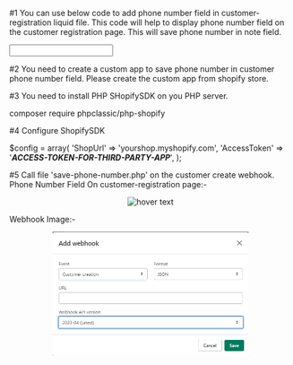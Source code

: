#1 You can use below code to add phone number field in customer-registration liquid file. This code will help to display phone number field on the customer registration page. This will save phone number in note field.

<input type="text" name="customer[note][phonenumber]">

#2 You need to create a custom app to save phone number in customer phone number field. Please create the custom app from shopify store. 

#3 You need to install PHP SHopifySDK on you PHP server.

composer require phpclassic/php-shopify

#4 Configure ShopifySDK

$config = array(
    'ShopUrl' => 'yourshop.myshopify.com',
    'AccessToken' => '***ACCESS-TOKEN-FOR-THIRD-PARTY-APP***',
);

#5 Call file 'save-phone-number.php' on the customer create webhook.
Phone Number Field On customer-registration page:-
<p align="center">
  <img src="[https://github.com/ravichoudharystartbit/Display-Phone-Number-Custome-Registration-Page/blob/1301ea670bd769bea105234659f77240b371704a/webhook.png]" width="350" title="hover text">
</p>
Webhook Image:-
<p align="center">
  <img src="https://github.com/ravichoudharystartbit/Display-Phone-Number-Custome-Registration-Page/blob/1301ea670bd769bea105234659f77240b371704a/webhook.png" width="350" title="hover text">
</p>

